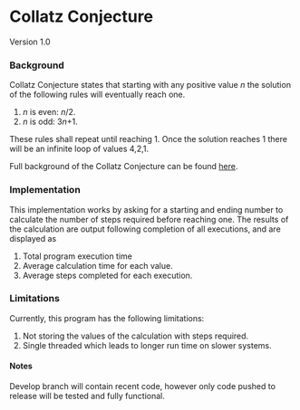 # Collatz Conjecture

Version 1.0

### Background

Collatz Conjecture states that starting with any positive value *n* the solution of the following rules will eventually 
reach one. <br/>

1. *n* is even: *n*/2.
2. *n* is odd: 3*n*+1.

These rules shall repeat until reaching 1. Once the solution reaches 1 there will be an infinite loop of values 4,2,1.

Full background of the Collatz Conjecture can be found [here](https://en.wikipedia.org/wiki/Collatz_conjecture).

### Implementation

This implementation works by asking for a starting and ending number to calculate the number of steps required before
reaching one. The results of the calculation are output following completion of all executions, and are displayed as 
1. Total program execution time
2. Average calculation time for each value.
3. Average steps completed for each execution.

### Limitations

Currently, this program has the following limitations:
1. Not storing the values of the calculation with steps required.
2. Single threaded which leads to longer run time on slower systems.

#### Notes

Develop branch will contain recent code, however only code pushed to release will be tested and fully functional.
